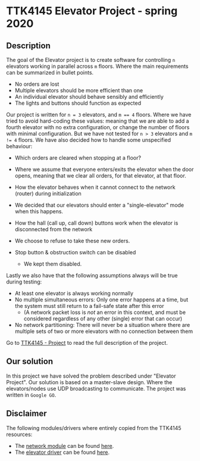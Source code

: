 TTK4145 Elevator Project - spring 2020
======================================

Description
-----------
The goal of the Elevator project is to create software for controlling `n` elevators working in parallel across `m` floors. Where the main requirements can be summarized in bullet points.

- No orders are lost
- Multiple elevators should be more efficient than one
- An individual elevator should behave sensibly and efficiently
- The lights and buttons should function as expected

Our project is written for `n = 3` elevators, and `m == 4` floors. Where we have tried to avoid hard-coding these values: meaning that we are able to add a fourth elevator with no extra configuration, or change the number of floors with minimal configuration. But we have not tested for `n > 3` elevators and `m != 4` floors.
We have also decided how to handle some unspecified behaviour:

- Which orders are cleared when stopping at a floor?
 - Where we assume that everyone enters/exits the elevator when the door opens, meaning that we clear all orders, for that elevator, at that floor.

- How the elevator behaves when it cannot connect to the network (router) during initialization
 - We decided that our elevators should enter a "single-elevator" mode when this happens.

- How the hall (call up, call down) buttons work when the elevator is disconnected from the network
 - We choose to refuse to take these new orders.

- Stop button & obstruction switch can be disabled
  - We kept them disabled.

Lastly we also have that the following assumptions always will be true during testing:
  - At least one elevator is always working normally
  - No multiple simultaneous errors: Only one error happens at a time, but the system must still return to a fail-safe state after this error
    - (A network packet loss is *not* an error in this context, and must be considered regardless of any other (single) error that can occur)
  - No network partitioning: There will never be a situation where there are multiple sets of two or more elevators with no connection between them


Go to [TTK4145 - Project](https://github.com/TTK4145/Project) to read the full description of the project.

Our solution
------------
In this project we have solved the problem described under "Elevator Project". Our solution is based on a master-slave design. Where the elevators/nodes use UDP broadcasting to communicate. The project was written in `Google GO`.

Disclaimer
----------

The following modules/drivers where entirely copied from the TTK4145 resources:

- The [network module](https://github.com/maghauke/TTK4145-Project_gr13/tree/master/Project/network) can be found [here](https://github.com/TTK4145/Network-go).
- The [elevator driver](https://github.com/maghauke/TTK4145-Project_gr13/tree/master/Project/driver-go) can be found [here](https://github.com/TTK4145/driver-go).

